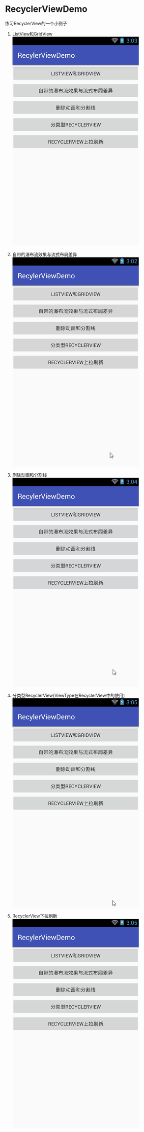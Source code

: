 # RecyclerViewDemo
练习RecyclerView的一个小例子


1. ListView和GridView
![image](screenshots/1.gif)

2. 自带的瀑布流效果与流式布局差异
![image](screenshots/2.gif)

3. 删除动画和分割线
![image](screenshots/3.gif)

4. 分类型RecyclerView(ViewType在RecyclerView中的使用)
![image](screenshots/4.gif)

5. RecyclerView下拉刷新
![image](screenshots/5.gif)

